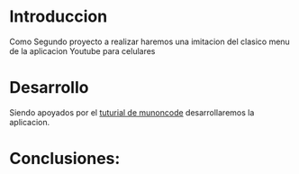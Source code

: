 # Introduccion
Como Segundo proyecto a realizar haremos una imitacion del clasico menu de la aplicacion Youtube para celulares

# Desarrollo
Siendo apoyados por el [tuturial de munoncode](https://www.youtube.com/watch?v=-LrjKXSnb1o) desarrollaremos la aplicacion.


# Conclusiones:
